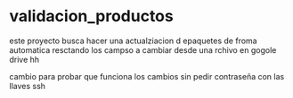 # validacion_productos
este proyecto busca hacer una actualziacion d epaquetes de froma automatica resctando los campso a cambiar desde una rchivo en gogole drive
hh


cambio para probar que funciona los cambios sin pedir contraseña con las llaves ssh
